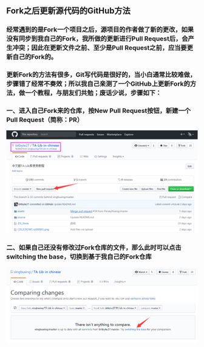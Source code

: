 ## Fork之后更新源代码的GitHub方法

### 经常遇到的是Fork一个项目之后，源项目的作者做了新的更改，如果没有同步到我自己的Fork，我所做的更新进行Pull Request后，会产生冲突；因此在更新文件之前、至少是Pull Request之前，应当要更新自己的Fork的。

### 更新Fork的方法有很多，Git写代码是很好的，当小白通常比较难做，步骤错了经常不奏效；所以我自己亲测了一个GitHub上更新Fork的方法，做一个教程，与朋友们共勉；废话少说，步骤如下：

### 一、进入自己Fork来的仓库，按New Pull Request按钮，新建一个Pull Request（简称：PR）
![](pic/ForkFetch1.png)

### 二、如果自己还没有修改过Fork仓库的文件，那么此时可以点击switching the base，切换到基于我自己的Fork仓库
![](pic/ForkFetch2.png)
